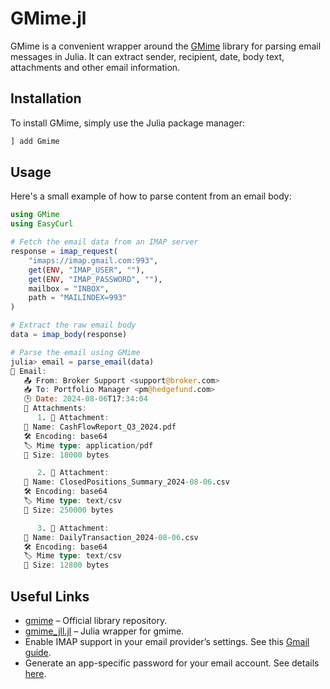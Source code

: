# GMime.jl

GMime is a convenient wrapper around the [GMime](https://github.com/jstedfast/gmime) library for parsing email messages in Julia. It can extract sender, recipient, date, body text, attachments and other email information.

## Installation

To install GMime, simply use the Julia package manager:

```julia
] add Gmime
```

## Usage

Here's a small example of how to parse content from an email body:

```julia
using GMime
using EasyCurl

# Fetch the email data from an IMAP server
response = imap_request(
    "imaps://imap.gmail.com:993",
    get(ENV, "IMAP_USER", ""),
    get(ENV, "IMAP_PASSWORD", ""),
    mailbox = "INBOX",
    path = "MAILINDEX=993"
)

# Extract the raw email body
data = imap_body(response)

# Parse the email using GMime
julia> email = parse_email(data)
📧 Email:
   📤 From: Broker Support <support@broker.com>
   📥 To: Portfolio Manager <pm@hedgefund.com>
   🕒 Date: 2024-08-06T17:34:04
   📎 Attachments:
      1. 📎 Attachment:
   📄 Name: CashFlowReport_Q3_2024.pdf
   🛠️ Encoding: base64
   🏷 Mime type: application/pdf
   📏 Size: 18000 bytes

      2. 📎 Attachment:
   📄 Name: ClosedPositions_Summary_2024-08-06.csv
   🛠️ Encoding: base64
   🏷 Mime type: text/csv
   📏 Size: 250000 bytes

      3. 📎 Attachment:
   📄 Name: DailyTransaction_2024-08-06.csv
   🛠️ Encoding: base64
   🏷 Mime type: text/csv
   📏 Size: 12800 bytes
```

## Useful Links

- [gmime](https://github.com/jstedfast/gmime) – Official library repository.  
- [gmime_jll.jl](https://github.com/JuliaBinaryWrappers/gmime_jll.jl) – Julia wrapper for gmime.  
- Enable IMAP support in your email provider’s settings. See this [Gmail guide](https://support.getmailbird.com/hc/en-us/articles/220106527-Enabling-IMAP-for-Gmail).  
- Generate an app-specific password for your email account. See details [here](https://support.google.com/accounts/answer/185833?hl=en).  
